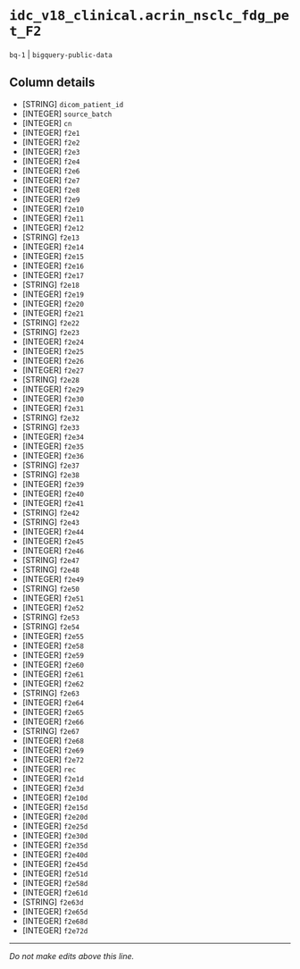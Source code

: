 # `idc_v18_clinical.acrin_nsclc_fdg_pet_F2`
`bq-1` | `bigquery-public-data`

## Column details
* [STRING]    `dicom_patient_id`
* [INTEGER]   `source_batch`
* [INTEGER]   `cn`
* [INTEGER]   `f2e1`
* [INTEGER]   `f2e2`
* [INTEGER]   `f2e3`
* [INTEGER]   `f2e4`
* [INTEGER]   `f2e6`
* [INTEGER]   `f2e7`
* [INTEGER]   `f2e8`
* [INTEGER]   `f2e9`
* [INTEGER]   `f2e10`
* [INTEGER]   `f2e11`
* [INTEGER]   `f2e12`
* [STRING]    `f2e13`
* [INTEGER]   `f2e14`
* [INTEGER]   `f2e15`
* [INTEGER]   `f2e16`
* [INTEGER]   `f2e17`
* [STRING]    `f2e18`
* [INTEGER]   `f2e19`
* [INTEGER]   `f2e20`
* [INTEGER]   `f2e21`
* [STRING]    `f2e22`
* [STRING]    `f2e23`
* [INTEGER]   `f2e24`
* [INTEGER]   `f2e25`
* [INTEGER]   `f2e26`
* [INTEGER]   `f2e27`
* [STRING]    `f2e28`
* [INTEGER]   `f2e29`
* [INTEGER]   `f2e30`
* [INTEGER]   `f2e31`
* [STRING]    `f2e32`
* [STRING]    `f2e33`
* [INTEGER]   `f2e34`
* [INTEGER]   `f2e35`
* [INTEGER]   `f2e36`
* [STRING]    `f2e37`
* [STRING]    `f2e38`
* [INTEGER]   `f2e39`
* [INTEGER]   `f2e40`
* [INTEGER]   `f2e41`
* [STRING]    `f2e42`
* [STRING]    `f2e43`
* [INTEGER]   `f2e44`
* [INTEGER]   `f2e45`
* [INTEGER]   `f2e46`
* [STRING]    `f2e47`
* [STRING]    `f2e48`
* [INTEGER]   `f2e49`
* [STRING]    `f2e50`
* [INTEGER]   `f2e51`
* [INTEGER]   `f2e52`
* [STRING]    `f2e53`
* [STRING]    `f2e54`
* [INTEGER]   `f2e55`
* [INTEGER]   `f2e58`
* [INTEGER]   `f2e59`
* [INTEGER]   `f2e60`
* [INTEGER]   `f2e61`
* [INTEGER]   `f2e62`
* [STRING]    `f2e63`
* [INTEGER]   `f2e64`
* [INTEGER]   `f2e65`
* [INTEGER]   `f2e66`
* [STRING]    `f2e67`
* [INTEGER]   `f2e68`
* [INTEGER]   `f2e69`
* [INTEGER]   `f2e72`
* [INTEGER]   `rec`
* [INTEGER]   `f2e1d`
* [INTEGER]   `f2e3d`
* [INTEGER]   `f2e10d`
* [INTEGER]   `f2e15d`
* [INTEGER]   `f2e20d`
* [INTEGER]   `f2e25d`
* [INTEGER]   `f2e30d`
* [INTEGER]   `f2e35d`
* [INTEGER]   `f2e40d`
* [INTEGER]   `f2e45d`
* [INTEGER]   `f2e51d`
* [INTEGER]   `f2e58d`
* [INTEGER]   `f2e61d`
* [STRING]    `f2e63d`
* [INTEGER]   `f2e65d`
* [INTEGER]   `f2e68d`
* [INTEGER]   `f2e72d`

-------------------------------------------------------------------------------
*Do not make edits above this line.*

